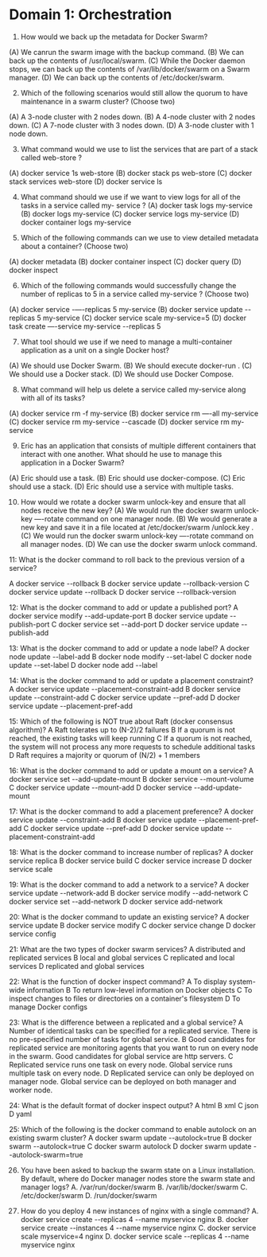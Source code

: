 # Domain 1: Orchestration


1. How would we back up the metadata for Docker Swarm?

(A) We canrun the swarm image with the backup command.
(B) We can back up the contents of /usr/local/swarm.
(C) While the Docker daemon stops, we can back up the contents of /var/lib/docker/swarm on a Swarm manager.
(D) We can back up the contents of /etc/docker/swarm.



2. Which of the following scenarios would still allow the quorum to have maintenance in a swarm cluster?
(Choose two)

(A) A 3-node cluster with 2 nodes down.
(B) A 4-node cluster with 2 nodes down.
(C) A 7-node cluster with 3 nodes down.
(D) A 3-node cluster with 1 node down.



3. What command would we use to list the services that are part of a stack called web-store ?

(A) docker service 1s web-store
(B) docker stack ps web-store
(C) docker stack services web-store
(D) docker service ls



4. What command should we use if we want to view logs for all of the tasks in a service called my-
service ?
(A) docker task logs my-service
(B) docker logs my-service
(C) docker service logs my-service
(D) docker container logs my-service



5. Which of the following commands can we use to view detailed metadata about a container? (Choose
two)

(A) docker metadata
(B) docker container inspect
(C) docker query
(D) docker inspect



6. Which of the following commands would successfully change the number of replicas to 5 in a service
called my-service ? (Choose two)

(A) docker service -—-replicas 5 my-service
(B) docker service update --replicas 5 my-service
(C) docker service scale my-service=5
(D) docker task create —-service my-service --replicas 5


7. What tool should we use if we need to manage a multi-container application as a unit on a single
Docker host?

(A) We should use Docker Swarm.
(B) We should execute docker-run .
(C) We should use a Docker stack.
(D) We should use Docker Compose.



8. What command will help us delete a service called my-service along with all of its tasks?

(A) docker service rm -f my-service
(B) docker service rm —-all my-service
(C) docker service rm my-service --cascade
(D) docker service rm my-service




9. Eric has an application that consists of multiple different containers that interact with one another. What
should he use to manage this application in a Docker Swarm?

(A) Eric should use a task.
(B) Eric should use docker-compose.
(C) Eric should use a stack.
(D) Eric should use a service with multiple tasks.

10. How would we rotate a docker swarm unlock-key and ensure that all nodes receive the new key?
(A) We would run the docker swarm unlock-key —-rotate command on one manager node.
(B) We would generate a new key and save it in a file located at /etc/docker/swarm
/unlock.key .
(C) We would run the docker swarm unlock-key —-rotate command on all manager nodes.
(D) We can use the docker swarm unlock command.

11: What is the docker command to roll back to the previous version of a service?

A docker service --rollback
B docker service update --rollback-version
C docker service update --rollback
D docker service --rollback-version

12: What is the docker command to add or update a published port?
A docker service modify --add-update-port
B docker service update --publish-port
C docker service set --add-port
D docker service update --publish-add


13: What is the docker command to add or update a node label?
A docker node update --label-add
B docker node modify --set-label
C docker node update --set-label
D docker node add --label


14: What is the docker command to add or update a placement constraint?
A docker service update --placement-constraint-add
B docker service update --constraint-add
C docker service update --pref-add
D docker service update --placement-pref-add

15: Which of the following is NOT true about Raft (docker consensus algorithm)?
A Raft tolerates up to (N-2)/2 failures
B If a quorum is not reached, the existing tasks will keep running
C If a quorum is not reached, the system will not process any more requests to schedule additional tasks
D Raft requires a majority or quorum of (N/2) + 1 members

16: What is the docker command to add or update a mount on a service?
A docker service set --add-update-mount
B docker service --mount-volume
C docker service update --mount-add
D docker service --add-update-mount

17: What is the docker command to add a placement preference?
A docker service update --constraint-add
B docker service update --placement-pref-add
C docker service update --pref-add
D docker service update --placement-constraint-add

18: What is the docker command to increase number of replicas?
A docker service replica
B docker service build
C docker service increase
D docker service scale

19: What is the docker command to add a network to a service?
A docker service update --network-add
B docker service modify --add-network
C docker service set --add-network
D docker service add-network

20: What is the docker command to update an existing service?
A docker service update
B docker service modify
C docker service change
D docker service config

21: What are the two types of docker swarm services?
A distributed and replicated services
B local and global services
C replicated and local services
D replicated and global services


22: What is the function of docker inspect command?
A To display system-wide information
B To return low-level information on Docker objects
C To inspect changes to files or directories on a container's filesystem
D To manage Docker configs


23: What is the difference between a replicated and a global service?
A Number of identical tasks can be specified for a replicated service. There is no pre-specified number of tasks for global service.
B Good candidates for replicated service are monitoring agents that you want to run on every node in the swarm. Good candidates for global service are http servers.
C Replicated service runs one task on every node. Global service runs multiple task on every node.
D Replicated service can only be deployed on manager node. Global service can be deployed on both manager and worker node.


24: What is the default format of docker inspect output?
A html
B xml
C json
D yaml


25: Which of the following is the docker command to enable autolock on an existing swarm cluster?
A docker swarm update --autolock=true
B docker swarm --autolock=true
C docker swarm autolock
D docker swarm update --autolock-swarm=true

26. You have been asked to backup the swarm state on a Linux installation. By default, where
do Docker manager nodes store the swarm state and manager logs?
A. /var/run/docker/swarm
B. /var/lib/docker/swarm
C. /etc/docker/swarm
D. /run/docker/swarm


27. How do you deploy 4 new instances of nginx with a single command?
A. docker service create --replicas 4 --name myservice nginx
B. docker service create --instances 4 --name myservice nginx
C. docker service scale myservice=4 nginx
D. docker service scale --replicas 4 --name myservice nginx
